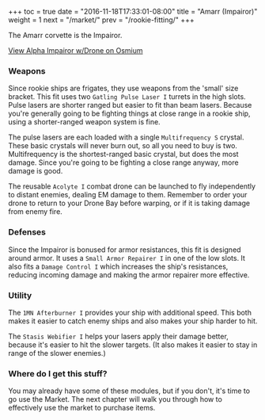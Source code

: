 +++
toc = true
date = "2016-11-18T17:33:01-08:00"
title = "Amarr (Impairor)"
weight = 1
next = "/market/"
prev = "/rookie-fitting/"
+++

The Amarr corvette is the Impairor.

<object type="image/svg+xml" data="https://o.smium.org/api/convert/119443/svg/119443-alpha-impairor-wdrone.svg?privatetoken=9063189616642752512"><a href="https://o.smium.org/loadout/private/119443/9063189616642752512">View Alpha Impairor w/Drone on Osmium</a></object>

### Weapons

Since rookie ships are frigates, they use weapons from the 'small' size bracket.
This fit uses two `Gatling Pulse Laser I` turrets in the high slots.
Pulse lasers are shorter ranged but easier to fit than beam lasers.
Because you're generally going to be fighting things at close range
in a rookie ship, using a shorter-ranged weapon system is fine.

The pulse lasers are each loaded with a single `Multifrequency S` crystal.
These basic crystals will never burn out, so all you need to buy is two.
Multifrequency is the shortest-ranged basic crystal, but does the most damage.
Since you're going to be fighting a close range anyway, more damage is good.

The reusable `Acolyte I` combat drone can be launched to fly independently to distant enemies,
dealing EM damage to them.  Remember to order your drone to return to your
Drone Bay before warping, or if it is taking damage from enemy fire.

### Defenses

Since the Impairor is bonused for armor resistances, this fit is designed around armor.
It uses a `Small Armor Repairer I` in one of the low slots. It also fits a `Damage Control I`
which increases the ship's resistances, reducing incoming damage and making the armor repairer
more effective.

### Utility

The `1MN Afterburner I` provides your ship with additional speed. This both makes it easier to
catch enemy ships and also makes your ship harder to hit.

The `Stasis Webifier I` helps your lasers apply their damage better, because it's easier to hit
the slower targets. (It also makes it easier to stay in range of the slower enemies.)

### Where do I get this stuff?

You may already have some of these modules, but if you don't, it's time to go use the Market.
The next chapter will walk you through how to effectively use the market to purchase items.
